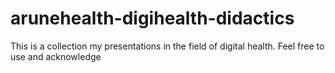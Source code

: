 # arunehealth-digihealth-didactics
This is a collection my presentations in the field of digital health. Feel free to use and acknowledge

